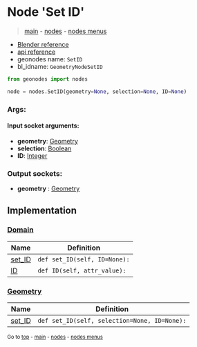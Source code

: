 # Node 'Set ID'

> [main](../structure.md) - [nodes](nodes.md) - [nodes menus](nodes_menus.md)

- [Blender reference](https://docs.blender.org/manual/en/latest/modeling/geometry_nodes/geometry/set_id.html)
- [api reference](https://docs.blender.org/api/current/bpy.types.GeometryNodeSetID.html)
- geonodes name: `SetID`
- bl_idname: `GeometryNodeSetID`

```python
from geonodes import nodes

node = nodes.SetID(geometry=None, selection=None, ID=None)
```

### Args:

#### Input socket arguments:

- **geometry**: [Geometry](Geometry.md)
- **selection**: [Boolean](Boolean.md)
- **ID**: [Integer](Integer.md)

### Output sockets:

- **geometry** : [Geometry](Geometry.md)

## Implementation

### [Domain](Domain.md)

| Name | Definition |
|------|------------|
 | [set_ID](Domain.md#set_ID) | `def set_ID(self, ID=None):` |
 | [ID](Domain.md#ID) | `def ID(self, attr_value):` |

### [Geometry](Geometry.md)

| Name | Definition |
|------|------------|
 | [set_ID](Geometry.md#set_ID) | `def set_ID(self, selection=None, ID=None):` |

<sub>Go to [top](#node-Set-ID) - [main](../structure.md) - [nodes](nodes.md) - [nodes menus](nodes_menus.md)</sub>

